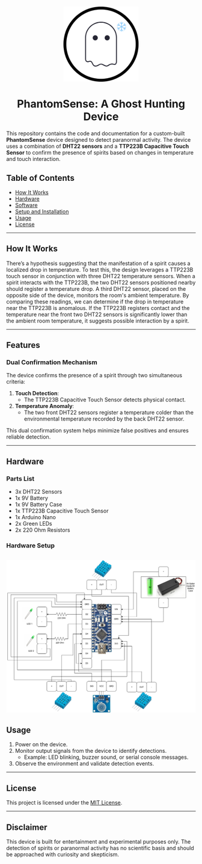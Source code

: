 <p align="center">
  <img src="logo.png" alt="Project Logo" width="200"/>
</p>

<h1 align="center">PhantomSense: A Ghost Hunting Device</h1>

This repository contains the code and documentation for a custom-built **PhantomSense** device designed to detect paranormal activity. The device uses a combination of **DHT22 sensors** and a **TTP223B Capacitive Touch Sensor** to confirm the presence of spirits based on changes in temperature and touch interaction.

## Table of Contents
- [How It Works](#how-it-works)
- [Hardware](#hardware)
- [Software](#software)
- [Setup and Installation](#setup-and-installation)
- [Usage](#usage)
- [License](#license)

---
## How It Works

There’s a hypothesis suggesting that the manifestation of a spirit causes a localized drop in temperature. To test this, the design leverages a TTP223B touch sensor in conjunction with three DHT22 temperature sensors. When a spirit interacts with the TTP223B, the two DHT22 sensors positioned nearby should register a temperature drop. A third DHT22 sensor, placed on the opposite side of the device, monitors the room's ambient temperature. By comparing these readings, we can determine if the drop in temperature near the TTP223B is anomalous. If the TTP223B registers contact and the temperature near the front two DHT22 sensors is significantly lower than the ambient room temperature, it suggests possible interaction by a spirit.

---

## Features

### Dual Confirmation Mechanism
The device confirms the presence of a spirit through two simultaneous criteria:
1. **Touch Detection**:
   - The TTP223B Capacitive Touch Sensor detects physical contact.
2. **Temperature Anomaly**:
   - The two front DHT22 sensors register a temperature colder than the environmental temperature recorded by the back DHT22 sensor.

This dual confirmation system helps minimize false positives and ensures reliable detection.

---

## Hardware

### Parts List
- 3x DHT22 Sensors
- 1x 9V Battery
- 1x 9V Battery Case
- 1x TTP223B Capacitive Touch Sensor
- 1x Arduino Nano
- 2x Green LEDs
- 2x 220 Ohm Resistors

### Hardware Setup
![alt text](https://github.com/MBarc/Ghost-Hunting-PhantomSense/blob/main/PhantomSenseDiagram.png)
---

## Usage
1. Power on the device.
2. Monitor output signals from the device to identify detections.
   - Example: LED blinking, buzzer sound, or serial console messages.
3. Observe the environment and validate detection events.

---

## License
This project is licensed under the [MIT License](LICENSE).

---

## Disclaimer
This device is built for entertainment and experimental purposes only. The detection of spirits or paranormal activity has no scientific basis and should be approached with curiosity and skepticism.
